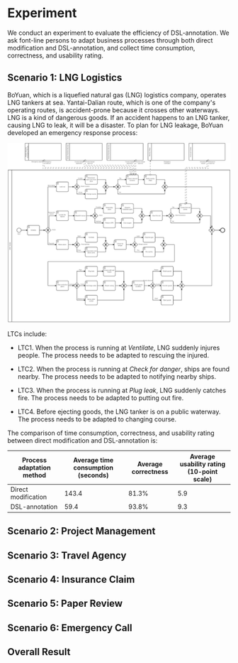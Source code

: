 # Experiment

We conduct an experiment to evaluate the efficiency of DSL-annotation. We ask font-line persons to adapt business processes through both direct modification and DSL-annotation, and collect time consumption, correctness, and usability rating.

## Scenario 1: LNG Logistics

BoYuan, which is a liquefied natural gas (LNG) logistics company, operates LNG tankers at sea. Yantai-Dalian route, which is one of the company's operating routes, is accident-prone because it crosses other waterways. LNG is a kind of dangerous goods. If an accident happens to an LNG tanker, causing LNG to leak, it will be a disaster. To plan for LNG leakage, BoYuan developed an emergency response process:

![lng-logistics.png](image/lng-logistics.jpg)

LTCs include:

- LTC1. When the process is running at *Ventilate*, LNG suddenly injures people. The process needs to be adapted to rescuing the injured.

- LTC2. When the process is running at *Check for danger*, ships are found nearby. The process needs to be adapted to notifying nearby ships.

- LTC3. When the process is running at *Plug leak*, LNG suddenly catches fire. The process needs to be adapted to putting out fire.

- LTC4. Before ejecting goods, the LNG tanker is on a public waterway. The process needs to be adapted to changing course.

The comparison of time consumption, correctness, and usability rating between direct modification and DSL-annotation is:

| Process adaptation method | Average time consumption (seconds) | Average correctness | Average usability rating (10-point scale) |
| ---- | ---- | ---- | ---- |
| Direct modification | 143.4 | 81.3% | 5.9 |
| DSL-annotation | 59.4 | 93.8% | 9.3 |

## Scenario 2: Project Management

## Scenario 3: Travel Agency

## Scenario 4: Insurance Claim

## Scenario 5: Paper Review

## Scenario 6: Emergency Call

## Overall Result
